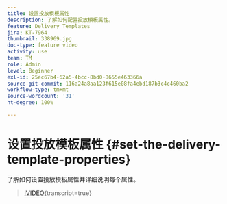 ```yaml
---
title: 设置投放模板属性
description: 了解如何配置投放模板属性。
feature: Delivery Templates
jira: KT-7964
thumbnail: 338969.jpg
doc-type: feature video
activity: use
team: TM
role: Admin
level: Beginner
exl-id: 25ec67b4-62a5-4bcc-8bd0-8655e463366a
source-git-commit: 116a24a8aa123f615e08fa4ebd187b3c4c460ba2
workflow-type: tm+mt
source-wordcount: '31'
ht-degree: 100%

---
```


# 设置投放模板属性 {#set-the-delivery-template-properties}

了解如何设置投放模板属性并详细说明每个属性。

>[!VIDEO](https://video.tv.adobe.com/v/338969?quality=12&learn=on){transcript=true}
